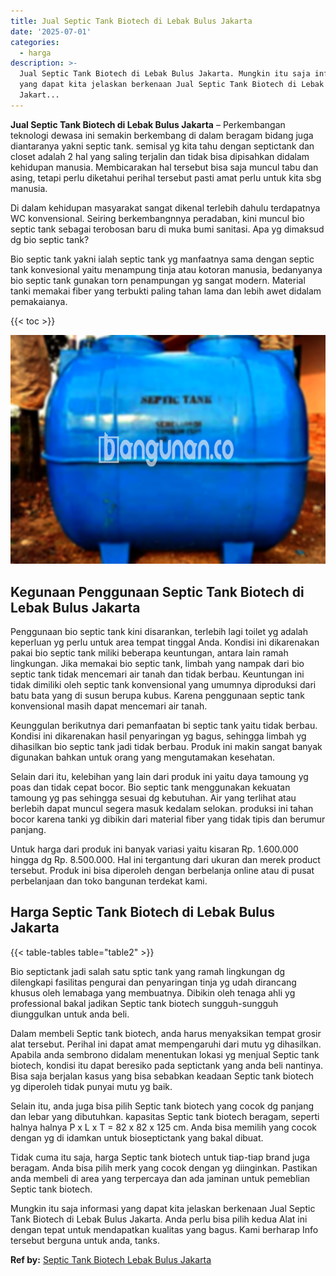 ```yaml
---
title: Jual Septic Tank Biotech di Lebak Bulus Jakarta
date: '2025-07-01'
categories:
  - harga
description: >-
  Jual Septic Tank Biotech di Lebak Bulus Jakarta. Mungkin itu saja informasi
  yang dapat kita jelaskan berkenaan Jual Septic Tank Biotech di Lebak Bulus
  Jakart...
---
```


**Jual Septic Tank Biotech di Lebak Bulus Jakarta** – Perkembangan teknologi dewasa ini semakin berkembang di dalam beragam bidang juga diantaranya yakni septic tank. semisal yg kita tahu dengan septictank dan closet adalah 2 hal yang saling terjalin dan tidak bisa dipisahkan didalam kehidupan manusia. Membicarakan hal tersebut bisa saja muncul tabu dan asing, tetapi perlu diketahui perihal tersebut pasti amat perlu untuk kita sbg manusia.

Di dalam kehidupan masyarakat sangat dikenal terlebih dahulu terdapatnya WC konvensional. Seiring berkembangnnya peradaban, kini muncul bio septic tank sebagai terobosan baru di muka bumi sanitasi. Apa yg dimaksud dg bio septic tank?

Bio septic tank yakni ialah septic tank yg manfaatnya sama dengan septic tank konvesional yaitu menampung tinja atau kotoran manusia, bedanyanya bio septic tank gunakan torn penampungan yg sangat modern. Material tanki memakai fiber yang terbukti paling tahan lama dan lebih awet didalam pemakaianya.

{{< toc >}}

![Jual Septic Tank Biotech di Lebak Bulus Jakarta](/images/jual-bio-septictank-44.png)

## Kegunaan Penggunaan Septic Tank Biotech di Lebak Bulus Jakarta

Penggunaan bio septic tank kini disarankan, terlebih lagi toilet yg adalah keperluan yg perlu untuk area tempat tinggal Anda. Kondisi ini dikarenakan pakai bio septic tank miliki beberapa keuntungan, antara lain ramah lingkungan. Jika memakai bio septic tank, limbah yang nampak dari bio septic tank tidak mencemari air tanah dan tidak berbau. Keuntungan ini tidak dimiliki oleh septic tank konvensional yang umumnya diproduksi dari batu bata yang di susun berupa kubus. Karena penggunaan septic tank konvensional masih dapat mencemari air tanah.

Keunggulan berikutnya dari pemanfaatan bi septic tank yaitu tidak berbau. Kondisi ini dikarenakan hasil penyaringan yg bagus, sehingga limbah yg dihasilkan bio septic tank jadi tidak berbau. Produk ini makin sangat banyak digunakan bahkan untuk orang yang mengutamakan kesehatan.

Selain dari itu, kelebihan yang lain dari produk ini yaitu daya tamoung yg poas dan tidak cepat bocor. Bio septic tank menggunakan kekuatan tamoung yg pas sehingga sesuai dg kebutuhan. Air yang terlihat atau berlebih dapat muncul segera masuk kedalam selokan. produksi ini tahan bocor karena tanki yg dibikin dari material fiber yang tidak tipis dan berumur panjang.

Untuk harga dari produk ini banyak variasi yaitu kisaran Rp. 1.600.000 hingga dg Rp. 8.500.000. Hal ini tergantung dari ukuran dan merek product tersebut. Produk ini bisa diperoleh dengan berbelanja online atau di pusat perbelanjaan dan toko bangunan terdekat kami.

## Harga Septic Tank Biotech di Lebak Bulus Jakarta

{{< table-tables table="table2" >}}

Bio septictank jadi salah satu sptic tank yang ramah lingkungan dg dilengkapi fasilitas pengurai dan penyaringan tinja yg udah dirancang khusus oleh lemabaga yang membuatnya. Dibikin oleh tenaga ahli yg professional bakal jadikan Septic tank biotech sungguh-sungguh diunggulkan untuk anda beli.

Dalam membeli Septic tank biotech, anda harus menyaksikan tempat grosir alat tersebut. Perihal ini dapat amat mempengaruhi dari mutu yg dihasilkan. Apabila anda sembrono didalam menentukan lokasi yg menjual Septic tank biotech, kondisi itu dapat beresiko pada septictank yang anda beli nantinya. Bisa saja berjalan kasus yang bisa sebabkan keadaan Septic tank biotech yg diperoleh tidak punyai mutu yg baik.

Selain itu, anda juga bisa pilih Septic tank biotech yang cocok dg panjang dan lebar yang dibutuhkan. kapasitas Septic tank biotech beragam, seperti halnya halnya P x L x T = 82 x 82 x 125 cm. Anda bisa memilih yang cocok dengan yg di idamkan untuk bioseptictank yang bakal dibuat.

Tidak cuma itu saja, harga Septic tank biotech untuk tiap-tiap brand juga beragam. Anda bisa pilih merk yang cocok dengan yg diinginkan. Pastikan anda membeli di area yang terpercaya dan ada jaminan untuk pemeblian Septic tank biotech.

Mungkin itu saja informasi yang dapat kita jelaskan berkenaan Jual Septic Tank Biotech di Lebak Bulus Jakarta. Anda perlu bisa pilih kedua Alat ini dengan tepat untuk mendapatkan kualitas yang bagus. Kami berharap Info tersebut berguna untuk anda, tanks.

**Ref by:** [Septic Tank Biotech Lebak Bulus Jakarta](https://id.wikipedia.org/wiki/Septic)
